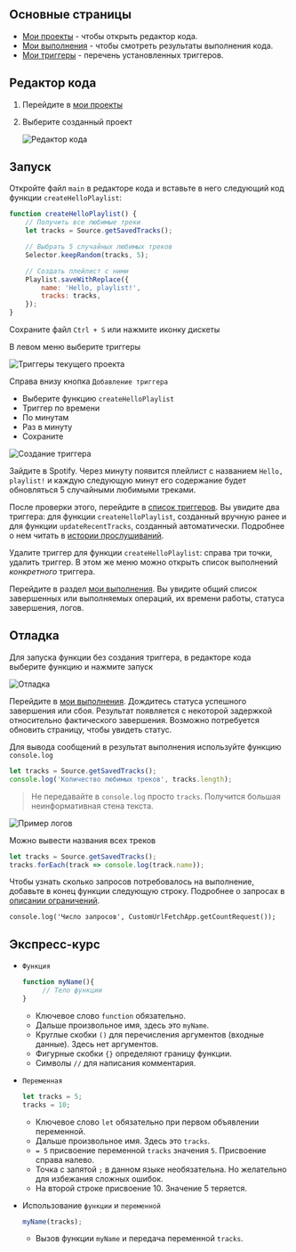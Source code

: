 ## Основные страницы
- [Мои проекты](https://script.google.com/home/my) - чтобы открыть редактор кода.
- [Мои выполнения](https://script.google.com/home/executions) - чтобы смотреть результаты выполнения кода.
- [Мои триггеры](https://script.google.com/home/triggers) - перечень установленных триггеров.

## Редактор кода
1. Перейдите в [мои проекты](https://script.google.com/home/my)
2. Выберите созданный проект

   ![Редактор кода](/img/fp-editor.png)

## Запуск

Откройте файл `main` в редакторе кода и вставьте в него следующий код функции `createHelloPlaylist`:
```js
function createHelloPlaylist() {
    // Получить все любимые треки
    let tracks = Source.getSavedTracks();

    // Выбрать 5 случайных любимых треков
    Selector.keepRandom(tracks, 5);

    // Создать плейлист с ними
    Playlist.saveWithReplace({
        name: 'Hello, playlist!',
        tracks: tracks,
    });
}
```
Сохраните файл `Ctrl + S` или нажмите иконку дискеты 

В левом меню выберите триггеры

![Триггеры текущего проекта](/img/fp-triggers-open.png)

Справа внизу кнопка `Добавление триггера`

- Выберите функцию `createHelloPlaylist`
- Триггер по времени
- По минутам
- Раз в минуту
- Сохраните

![Создание триггера](/img/fp-trigger-set.png)

Зайдите в Spotify. Через минуту появится плейлист с названием `Hello, playlist!` и каждую следующую минут его содержание будет обновляться 5 случайными любимыми треками.

После проверки этого, перейдите в [список триггеров](https://script.google.com/home/triggers). Вы увидите два триггера: для функции `createHelloPlaylist`, созданный вручную ранее и для функции `updateRecentTracks`, созданный автоматически. Подробнее о нем читать в [истории прослушиваний](/desc?id=История-прослушиваний).

Удалите триггер для функции `createHelloPlaylist`: справа три точки, удалить триггер. В этом же меню можно открыть список выполнений *конкретного* триггера.

Перейдите в раздел [мои выполнения](https://script.google.com/home/executions). Вы увидите общий список завершенных или выполняемых операций, их времени работы, статуса завершения, логов.

## Отладка

Для запуска функции без создания триггера, в редакторе кода выберите функцию и нажмите запуск

![Отладка](/img/fp-debug.png)

Перейдите в [мои выполнения](https://script.google.com/home/executions). Дождитесь статуса успешного завершения или сбоя. Результат появляется с некоторой задержкой относительно фактического завершения. Возможно потребуется обновить страницу, чтобы увидеть статус.

Для вывода сообщений в результат выполнения используйте функцию `console.log`
```js
let tracks = Source.getSavedTracks();
console.log('Количество любимых треков', tracks.length);
```
> Не передавайте в `console.log` просто `tracks`. Получится большая неинформативная стена текста.

![Пример логов](/img/example-log.png)

Можно вывести названия всех треков
```js
let tracks = Source.getSavedTracks();
tracks.forEach(track => console.log(track.name));
```


Чтобы узнать сколько запросов потребовалось на выполнение, добавьте в конец функции следующую строку. Подробнее о запросах в [описании ограничений](/desc?id=Ограничения).
```
console.log('Число запросов', CustomUrlFetchApp.getCountRequest());
```

## Экспресс-курс

-  `Функция`
   ```js
   function myName(){
        // Тело функции
   }
   ```

   - Ключевое слово `function` обязательно. 
   - Дальше произвольное имя, здесь это `myName`.
   - Круглые скобки `()` для перечисления аргументов (входные данные). Здесь нет аргументов.
   - Фигурные скобки `{}` определяют границу функции.
   - Символы `//` для написания комментария. 

- `Переменная`
    ```js
    let tracks = 5;
    tracks = 10;
    ```

    - Ключевое слово `let` обязательно при первом объявлении переменной.
    - Дальше произвольное имя. Здесь это `tracks`.
    - `= 5` присвоение переменной `tracks` значения `5`. Присвоение справа налево.
    - Точка с запятой `;` в данном языке необязательна. Но желательно для избежания сложных ошибок.
    - На второй строке присвоение 10. Значение 5 теряется.

-   Использование `функции` и `переменной`
    ```js
    myName(tracks);
    ```

    - Вызов функции `myName` и передача переменной `tracks`.